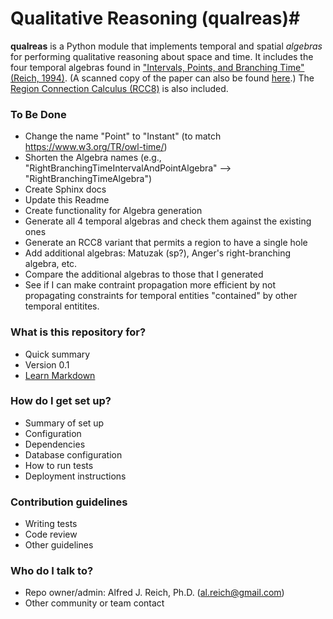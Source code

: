 # Qualitative Reasoning (qualreas)#

**qualreas** is a Python module that implements temporal and spatial *algebras* for performing qualitative reasoning
about space and time.  It includes the four temporal algebras found in ["Intervals, Points, and Branching Time"
(Reich, 1994)](https://www.researchgate.net/publication/220810644_Intervals_Points_and_Branching_Time).  (A scanned
copy of the paper can also be found [here](http://www.google.com/url?sa=t&rct=j&q=&esrc=s&source=web&cd=1&cad=rja&uact=8&ved=0CCMQFjAA&url=http%3A%2F%2Fwww2.cs.uregina.ca%2F~temporal%2Ftime94%2Freich.pdf&ei=XeieVLnkFsX9yQSBi4G4Cw&usg=AFQjCNG8EUtVBz_5OFJXFbMJVtHGjj6b7w&sig2=RrmzWe5WcwCet7fr2AuLNg&bvm=bv.82001339,d.aWw).)  The [Region Connection Calculus (RCC8)](http://en.wikipedia.org/wiki/Region_connection_calculus) is also included.

### To Be Done

* Change the name "Point" to "Instant" (to match https://www.w3.org/TR/owl-time/)
* Shorten the Algebra names (e.g., "RightBranchingTimeIntervalAndPointAlgebra" --> "RightBranchingTimeAlgebra")
* Create Sphinx docs
* Update this Readme
* Create functionality for Algebra generation
* Generate all 4 temporal algebras and check them against the existing ones
* Generate an RCC8 variant that permits a region to have a single hole
* Add additional algebras: Matuzak (sp?), Anger's right-branching algebra, etc.
* Compare the additional algebras to those that I generated
* See if I can make contraint propagation more efficient by not propagating
constraints for temporal entities "contained" by other temporal entitites.

### What is this repository for? ###

* Quick summary
* Version 0.1
* [Learn Markdown](https://bitbucket.org/tutorials/markdowndemo)

### How do I get set up? ###

* Summary of set up
* Configuration
* Dependencies
* Database configuration
* How to run tests
* Deployment instructions

### Contribution guidelines ###

* Writing tests
* Code review
* Other guidelines

### Who do I talk to? ###

* Repo owner/admin: Alfred J. Reich, Ph.D. (al.reich@gmail.com)
* Other community or team contact